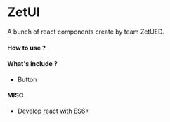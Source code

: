 # ZetUI

A bunch of react components create by team ZetUED.


#### How to use ?


#### What's include ?

* Button



#### MISC

* [Develop react with ES6+](http://babeljs.io/blog/2015/06/07/react-on-es6-plus)
